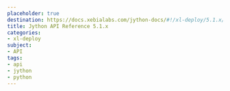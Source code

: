```yaml
---
placeholder: true
destination: https://docs.xebialabs.com/jython-docs/#!/xl-deploy/5.1.x/
title: Jython API Reference 5.1.x
categories: 
- xl-deploy
subject:
- API
tags:
- api
- jython
- python
---
```


